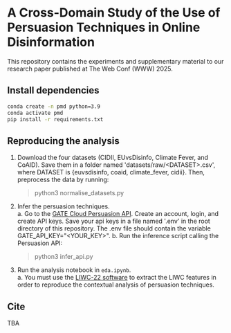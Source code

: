 # A Cross-Domain Study of the Use of Persuasion Techniques in Online Disinformation

This repository contains the experiments and supplementary material to our research paper published at The Web Conf (WWW) 2025.

## Install dependencies
```bash
conda create -n pmd python=3.9
conda activate pmd
pip install -r requirements.txt  
```

## Reproducing the analysis
1. Download the four datasets (CIDII, EUvsDisinfo, Climate Fever, and CoAID). Save them in a folder named 'datasets/raw/\<DATASET>.csv', where DATASET is {euvsdisinfo, coaid, climate_fever, cidii}. Then, preprocess the data by running: 
    > python3 normalise_datasets.py
2. Infer the persuasion techniques. <br>
   a. Go to the [GATE Cloud Persuasion API](https://cloud.gate.ac.uk/shopfront/displayItem/persuasion-classifier). Create an account, login, and create API keys. Save your api keys in a file named '.env' in the root directory of this repository. The .env file should contain the variable GATE_API_KEY="<YOUR_KEY>".
   b. Run the inference script calling the Persuasion API:

   > python3 infer_api.py

3. Run the analysis notebook in `eda.ipynb`. <br>
   a. You must use the [LIWC-22 software](https://www.liwc.app/) to extract the LIWC features in order to reproduce the contextual analysis of persuasion techniques.

## Cite
TBA